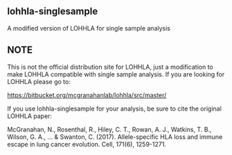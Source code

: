 ## lohhla-singlesample ##
A modified version of LOHHLA for single sample analysis

## NOTE ##
This is not the official distribution site for LOHHLA, just a modification to make LOHHLA compatible with single sample analysis. If you are looking for LOHHLA please go to:

https://bitbucket.org/mcgranahanlab/lohhla/src/master/

If you use lohhla-singlesample for your analysis, be sure to cite the original LOHHLA paper:

McGranahan, N., Rosenthal, R., Hiley, C. T., Rowan, A. J., Watkins, T. B., Wilson, G. A., ... & Swanton, C. (2017). Allele-specific HLA loss and immune escape in lung cancer evolution. Cell, 171(6), 1259-1271.
